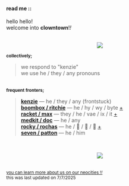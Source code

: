 <h4>read me ::</h4>
hello hello!
<br>welcome into <b>clowntown</b>!<i>!</i>
<br>
<br><p align="center"><img src="https://64.media.tumblr.com/6e5430bbc5c883155a6310b4181d7287/803df223bef42c33-e5/s500x750/c9fb696d519e8843340add30b437713f100ce8f2.pnj"></p>

<sup><b>collectively;</b></sup>
> we respond to "kenzie"\
> we use he / they / any pronouns

<br><sup><b>frequent fronters;</b></sup>
> <b>[kenzie](https://clowntowncollective.neocities.org/alterlist#top)</b> — he / they / any (frontstuck)\
> <b>[boombox / ritchie](https://rentry.co/bringbacksoundids)</b> — he / hy / wy / byte  [+](https://pronouns.cc/@clowntown-sys/boombox)\
> <b>[racket / max](https://rentry.co/razoringrocketz)</b> — they / he / vae / ix / it  [+](https://pronouns.cc/@clowntown-sys/racket)\
> <b>[medkit / doc](https://rentry.co/lostaidkit)</b> — he / any\
> <b>[rocky / rochas](https://rentry.co/nosois-host)</b> — he / 🪾 / 🌲 / 🌱 [+](https://pronouns.cc/@clowntown-sys/rochas)\
> <b>[seven / patton](https://clowntowncollective.neocities.org/c00ldadd)</b> — he / him

<br><p align="center"><img src="https://64.media.tumblr.com/6e5430bbc5c883155a6310b4181d7287/803df223bef42c33-e5/s500x750/c9fb696d519e8843340add30b437713f100ce8f2.pnj"></p>
<br><sup>[you can learn more about us on our neocities !<i>!</i>](https://clowntowncollective.neocities.org/)</sup>
<br><sup>this was last updated on 7/7/2025</sup>
